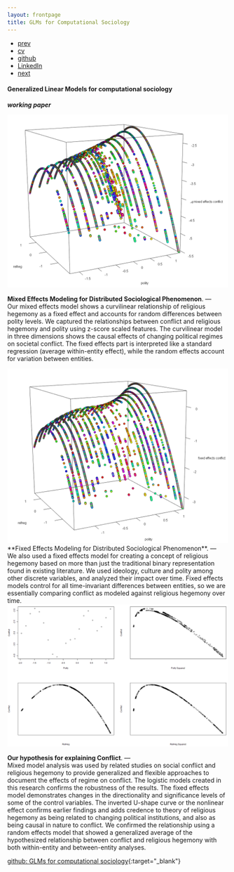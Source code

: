 ```yaml
---
layout: frontpage
title: GLMs for Computational Sociology
---
```


<div class="navbar">
  <div class="navbar-inner">
      <ul class="nav">
          <li><a href="emotion_agency.html">prev</a></li>          
          <li><a href="{{ BASE_PATH }}/jshah-public.pdf">cv</a></li>
          <li><a href="https://github.com/javedmshah">github</a></li>
          <li><a href="https://linkedin.com/in/javedmaqboolshah">LinkedIn</a></li>
          <li><a href="gtfeature.html">next</a></li>          
      </ul>
  </div>
</div>

#### Generalized Linear Models for computational sociology
***working paper***

<img src="mixed_model_final.png" alt="glm" width="800"/>

**Mixed Effects Modeling for Distributed Sociological Phenomenon**. &mdash; <br>
Our mixed effects model shows a curvilinear relationship of religious hegemony as a fixed effect and accounts for random differences between polity levels. We captured the relationships between conflict and religious hegemony and polity  using z-score scaled features. The curvilinear model in three dimensions shows the causal effects of changing political regimes on societal conflict. The fixed effects part is interpreted like a standard regression (average within-entity effect), while the random effects account for variation between entities.

<img src="fixed_model_final.png" alt="glm" width="800"/>
**Fixed Effects Modeling for Distributed Sociological Phenomenon**. &mdash; <br>
We also used a fixed effects model for creating a concept of religious hegemony based on more than just the traditional binary representation found in existing literature. We used ideology, culture and polity among other discrete variables, and analyzed their impact over time. Fixed effects models control for all time-invariant differences between entities, so we are essentially comparing conflict as modeled against religious hegemony over time.<br>

<img src="rh thesis.png" alt="glm" width="800"/>

**Our hypothesis for explaining Conflict**. &mdash; <br>
Mixed model analysis was used by related studies on social conflict and religious hegemony to provide generalized and flexible approaches to document the effects of regime on conflict. The logistic models created in this research confirms the robustness of the results. The fixed effects model demonstrates changes in the directionality and significance levels of some of the control variables. The inverted U-shape curve or the nonlinear effect confirms earlier findings and adds credence to theory of religious hegemony as being related to changing political institutions, and also as being causal in nature to conflict. We confirmed the relationship using a random effects model that showed a generalized average of the hypothesized relationship between conflict and religious hegemony with both within-entity and between-entity analyses.

[github: GLMs for computational sociology](https://github.com/javedmshah/compute.glm.model){:target="_blank"}
